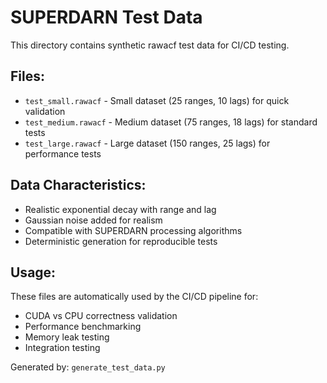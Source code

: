 # SUPERDARN Test Data

This directory contains synthetic rawacf test data for CI/CD testing.

## Files:
- `test_small.rawacf` - Small dataset (25 ranges, 10 lags) for quick validation
- `test_medium.rawacf` - Medium dataset (75 ranges, 18 lags) for standard tests  
- `test_large.rawacf` - Large dataset (150 ranges, 25 lags) for performance tests

## Data Characteristics:
- Realistic exponential decay with range and lag
- Gaussian noise added for realism
- Compatible with SUPERDARN processing algorithms
- Deterministic generation for reproducible tests

## Usage:
These files are automatically used by the CI/CD pipeline for:
- CUDA vs CPU correctness validation
- Performance benchmarking
- Memory leak testing
- Integration testing

Generated by: `generate_test_data.py`
